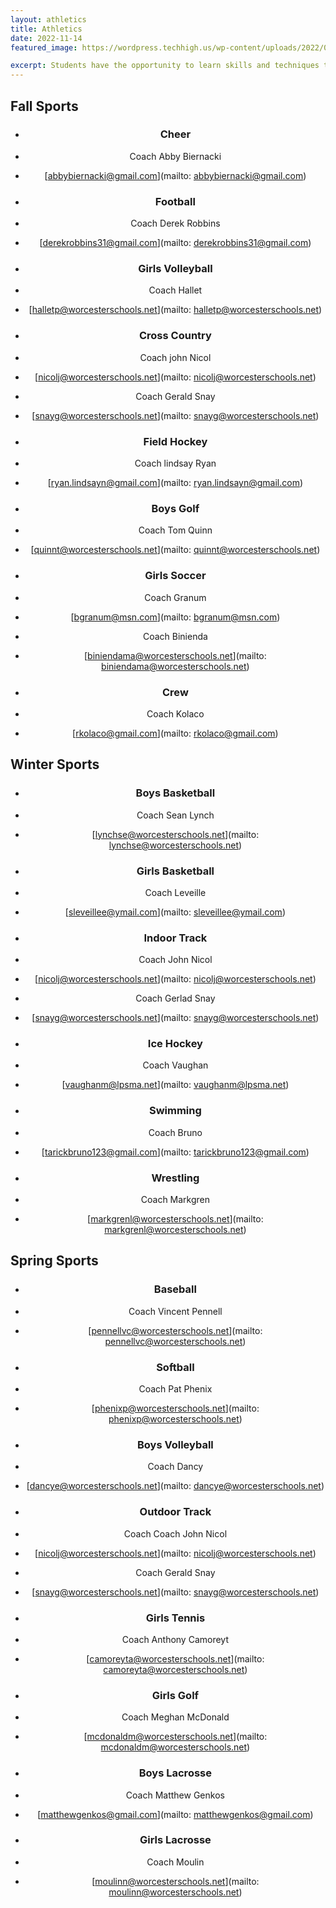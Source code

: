 ```yaml
---
layout: athletics
title: Athletics 
date: 2022-11-14
featured_image: https://wordpress.techhigh.us/wp-content/uploads/2022/04/riley-mccullough-iezcEpGuYdE-unsplash-1.jpg

excerpt: Students have the opportunity to learn skills and techniques that translate to what they learn in the classroom – leadership, teamwork, respect, dedication, mental and physical toughness on and off the playing field.
---
```





## Fall Sports

<div class="col-3" style="text-align: center;" markdown="1">

- ### Cheer 
- Coach Abby Biernacki
- [abbybiernacki@gmail.com](mailto: abbybiernacki@gmail.com)

- ### Football
- Coach Derek Robbins
- [derekrobbins31@gmail.com](mailto: derekrobbins31@gmail.com)

- ### Girls Volleyball
- Coach Hallet
- [halletp@worcesterschools.net](mailto: halletp@worcesterschools.net)

- ### Cross Country
- Coach john Nicol
- [nicolj@worcesterschools.net](mailto: nicolj@worcesterschools.net)
- Coach Gerald Snay<br>
- [snayg@worcesterschools.net](mailto: snayg@worcesterschools.net)

- ### Field Hockey
- Coach lindsay Ryan
- [ryan.lindsayn@gmail.com](mailto: ryan.lindsayn@gmail.com)

- ### Boys Golf
- Coach Tom Quinn
- [quinnt@worcesterschools.net](mailto: quinnt@worcesterschools.net)

- ### Girls Soccer
- Coach Granum
- [bgranum@msn.com](mailto: bgranum@msn.com)
- Coach Binienda
- [biniendama@worcesterschools.net](mailto: biniendama@worcesterschools.net)

- ### Crew
- Coach Kolaco
- [rkolaco@gmail.com](mailto: rkolaco@gmail.com)

</div>

## Winter Sports

<div class="col-3" style="text-align: center;" markdown="1">

- ### Boys Basketball
- Coach Sean Lynch
- [lynchse@worcesterschools.net](mailto: lynchse@worcesterschools.net)

- ### Girls Basketball
- Coach Leveille
- [sleveillee@ymail.com](mailto: sleveillee@ymail.com)

- ### Indoor Track
- Coach John Nicol
- [nicolj@worcesterschools.net](mailto: nicolj@worcesterschools.net)
- Coach Gerlad Snay
- [snayg@worcesterschools.net](mailto: snayg@worcesterschools.net)

- ### Ice Hockey
- Coach Vaughan
- [vaughanm@lpsma.net](mailto: vaughanm@lpsma.net)

- ### Swimming
- Coach Bruno
- [tarickbruno123@gmail.com](mailto: tarickbruno123@gmail.com)

- ### Wrestling
- Coach Markgren
- [markgrenl@worcesterschools.net](mailto: markgrenl@worcesterschools.net)

</div>

## Spring Sports

<div class="col-3" style="text-align: center;" markdown="1">

- ### Baseball
- Coach Vincent Pennell
- [pennellvc@worcesterschools.net](mailto: pennellvc@worcesterschools.net)

- ### Softball
- Coach Pat Phenix
- [phenixp@worcesterschools.net](mailto: phenixp@worcesterschools.net)

- ### Boys Volleyball
- Coach Dancy
- [dancye@worcesterschools.net](mailto: dancye@worcesterschools.net)

- ### Outdoor Track
- Coach Coach John Nicol
- [nicolj@worcesterschools.net](mailto: nicolj@worcesterschools.net)
- Coach Gerald Snay
- [snayg@worcesterschools.net](mailto: snayg@worcesterschools.net)

- ### Girls Tennis
- Coach Anthony Camoreyt
- [camoreyta@worcesterschools.net](mailto: camoreyta@worcesterschools.net)

- ### Girls Golf
- Coach Meghan McDonald
- [mcdonaldm@worcesterschools.net](mailto: mcdonaldm@worcesterschools.net)

- ### Boys Lacrosse
- Coach Matthew Genkos
- [matthewgenkos@gmail.com](mailto: matthewgenkos@gmail.com)

- ### Girls Lacrosse
- Coach Moulin
- [moulinn@worcesterschools.net](mailto: moulinn@worcesterschools.net)

<div>